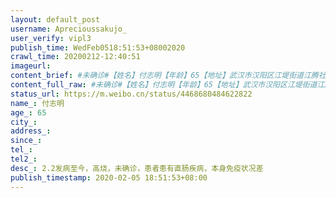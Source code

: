 ```yaml
---
layout: default_post
username: Aprecioussakujo_
user_verify: vipl3
publish_time: WedFeb0518:51:53+08002020
crawl_time: 20200212-12:40:51
imageurl: 
content_brief: #未确诊#【姓名】付志明【年龄】65【地址】武汉市汉阳区江堤街道江腾社区广电兰亭都荟11—2—1302【病情描述】2.2发病至今，高烧，未确诊，患者患有直肠疾病，本身免疫状况差【联系人】患者儿子，（原文没提叫啥）【联系电话】●●●以上均转自@童之伟 这位博主微博，大家可以去看看，主要 ...全文
content_full_raw: #未确诊#【姓名】付志明【年龄】65【地址】武汉市汉阳区江堤街道江腾社区广电兰亭都荟11—2—1302【病情描述】2.2发病至今，高烧，未确诊，患者患有直肠疾病，本身免疫状况差【联系人】患者儿子，（原文没提叫啥）【联系电话】●●●以上均转自@童之伟这位博主微博，大家可以去看看，主要是很多老人，年纪很大😣😣很心疼！
status_url: https://m.weibo.cn/status/4468680484622822
name_: 付志明
age_: 65
city_: 
address_: 
since_: 
tel_: 
tel2_: 
desc_: 2.2发病至今，高烧，未确诊，患者患有直肠疾病，本身免疫状况差
publish_timestamp: 2020-02-05 18:51:53+08:00
---
```

